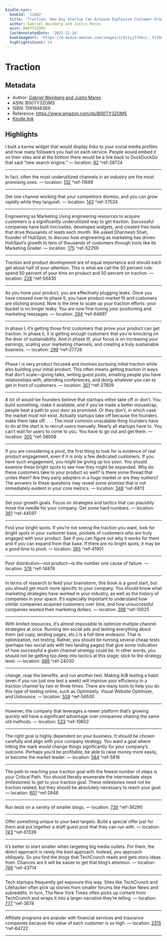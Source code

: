 ```yaml
---
kindle-sync:
  bookId: '11602'
  title: 'Traction: How Any Startup Can Achieve Explosive Customer Growth'
  author: Gabriel Weinberg and Justin Mares
  asin: B00TY3ZOMS
  lastAnnotatedDate: '2022-12-14'
  bookImageUrl: 'https://m.media-amazon.com/images/I/81zyjfthhcL._SY160.jpg'
  highlightsCount: 24
---
```

# Traction
## Metadata
* Author: [Gabriel Weinberg and Justin Mares](https://www.amazon.comundefined)
* ASIN: B00TY3ZOMS
* ISBN: 1591848369
* Reference: https://www.amazon.com/dp/B00TY3ZOMS
* [Kindle link](kindle://book?action=open&asin=B00TY3ZOMS)

## Highlights
I built a karma widget that would display links to your social media profiles and how many followers you had on each service. People would embed it on their sites and at the bottom there would be a link back to DuckDuckGo that said “new search engine.” — location: [82](kindle://book?action=open&asin=B00TY3ZOMS&location=82) ^ref-28724

---
In fact, often the most underutilized channels in an industry are the most promising ones. — location: [132](kindle://book?action=open&asin=B00TY3ZOMS&location=132) ^ref-11669

---
Get one channel working that your competitors dismiss, and you can grow rapidly while they languish. — location: [143](kindle://book?action=open&asin=B00TY3ZOMS&location=143) ^ref-37524

---
Engineering as Marketing Using engineering resources to acquire customers is a significantly underutilized way to get traction. Successful companies have built microsites, developed widgets, and created free tools that drive thousands of leads each month. We asked Dharmesh Shah, founder of HubSpot, to discuss how engineering as marketing has driven HubSpot’s growth to tens of thousands of customers through tools like its Marketing Grader. — location: [175](kindle://book?action=open&asin=B00TY3ZOMS&location=175) ^ref-52259

---
Traction and product development are of equal importance and should each get about half of your attention. This is what we call the 50 percent rule: spend 50 percent of your time on product and 50 percent on traction. — location: [228](kindle://book?action=open&asin=B00TY3ZOMS&location=228) ^ref-56435

---
As you hone your product, you are effectively plugging leaks. Once you have crossed over to phase II, you have product-market fit and customers are sticking around. Now is the time to scale up your traction efforts: your bucket is no longer leaky. You are now fine-tuning your positioning and marketing messages. — location: [294](kindle://book?action=open&asin=B00TY3ZOMS&location=294) ^ref-64897

---
In phase I, it’s getting those first customers that prove your product can get traction. In phase II, it is getting enough customers that you’re knocking on the door of sustainability. And in phase III, your focus is on increasing your earnings, scaling your marketing channels, and creating a truly sustainable business. — location: [299](kindle://book?action=open&asin=B00TY3ZOMS&location=299) ^ref-27726

---
Phase I is very product focused and involves pursuing initial traction while also building your initial product. This often means getting traction in ways that don’t scale—giving talks, writing guest posts, emailing people you have relationships with, attending conferences, and doing whatever you can to get in front of customers. — location: [301](kindle://book?action=open&asin=B00TY3ZOMS&location=301) ^ref-27809

---
A lot of would-be founders believe that startups either take off or don’t. You build something, make it available, and if you’ve made a better mousetrap, people beat a path to your door as promised. Or they don’t, in which case the market must not exist. Actually startups take off because the founders make them take off. . . . The most common unscalable thing founders have to do at the start is to recruit users manually. Nearly all startups have to. You can’t wait for users to come to you. You have to go out and get them. — location: [305](kindle://book?action=open&asin=B00TY3ZOMS&location=305) ^ref-58008

---
If you are considering a pivot, the first thing to look for is evidence of real product engagement, even if it is only a few dedicated customers. If you have such engagement, you might be giving up too soon. You should examine these bright spots to see how they might be expanded. Why do these customers take to your product so well? Is there some thread that unites them? Are they early adopters in a huge market or are they outliers? The answers to these questions may reveal some promise that is not immediately evident in your core metrics. — location: [348](kindle://book?action=open&asin=B00TY3ZOMS&location=348) ^ref-6813

---
Set your growth goals. Focus on strategies and tactics that can plausibly move the needle for your company. Get some hard numbers. — location: [361](kindle://book?action=open&asin=B00TY3ZOMS&location=361) ^ref-44597

---
Find your bright spots. If you’re not seeing the traction you want, look for bright spots in your customer base, pockets of customers who are truly engaged with your product. See if you can figure out why it works for them and if you can expand from that base. If there are no bright spots, it may be a good time to pivot. — location: [365](kindle://book?action=open&asin=B00TY3ZOMS&location=365) ^ref-41901

---
Poor distribution—not product—is the number one cause of failure. — location: [376](kindle://book?action=open&asin=B00TY3ZOMS&location=376) ^ref-14878

---
In terms of research to feed your brainstorm, this book is a good start, but you should get much more specific to your company. You should know what marketing strategies have worked in your industry, as well as the history of companies in your space. It’s especially important to understand how similar companies acquired customers over time, and how unsuccessful companies wasted their marketing dollars. — location: [388](kindle://book?action=open&asin=B00TY3ZOMS&location=388) ^ref-10025

---
With limited resources, it’s almost impossible to optimize multiple channel strategies at once. Running ten social ads and testing everything about them (ad copy, landing pages, etc.) is a full-time endeavor. That is optimization, not testing. Rather, you should be running several cheap tests (perhaps two social ads with two landing pages) that give some indication of how successful a given channel strategy could be. In other words, you should not be getting too deep into tactics at this stage; stick to the strategy level. — location: [486](kindle://book?action=open&asin=B00TY3ZOMS&location=486) ^ref-24030

---
change, reap the benefits, and run another test. Making A/B testing a habit (even if you run just one test a week) will improve your efficiency in a traction channel by two or three times. There are many tools to help you do this type of testing online, such as Optimizely, Visual Website Optimizer, and Unbounce. — location: [509](kindle://book?action=open&asin=B00TY3ZOMS&location=509) ^ref-56500

---
However, the company that leverages a newer platform that’s growing quickly will have a significant advantage over companies chasing the same old methods. — location: [533](kindle://book?action=open&asin=B00TY3ZOMS&location=533) ^ref-10602

---
The right goal is highly dependent on your business. It should be chosen carefully and align with your company strategy. You want a goal where hitting the mark would change things significantly for your company’s outcome. Perhaps you’d be profitable, be able to raise money more easily, or become the market leader. — location: [584](kindle://book?action=open&asin=B00TY3ZOMS&location=584) ^ref-5816

---
The path to reaching your traction goal with the fewest number of steps is your Critical Path. You should literally enumerate the intermediate steps (milestones) to get to your traction goal. These milestones need not be traction related, but they should be absolutely necessary to reach your goal. — location: [601](kindle://book?action=open&asin=B00TY3ZOMS&location=601) ^ref-2848

---
Run tests on a variety of smaller blogs. — location: [739](kindle://book?action=open&asin=B00TY3ZOMS&location=739) ^ref-36290

---
Offer something unique to your best targets. Build a special offer just for them and put together a draft guest post that they can run with. — location: [743](kindle://book?action=open&asin=B00TY3ZOMS&location=743) ^ref-61339

---
It’s better to start smaller when targeting big media outlets. For them, the direct approach is rarely the best approach. Instead, you approach obliquely. So you find the blogs that TechCrunch reads and gets story ideas from. Chances are it will be easier to get that blog’s attention. — location: [766](kindle://book?action=open&asin=B00TY3ZOMS&location=766) ^ref-43714

---
Tech startups frequently get exposure this way. Sites like TechCrunch and Lifehacker often pick up stories from smaller forums like Hacker News and subreddits. In turn, The New York Times often picks up content from TechCrunch and wraps it into a larger narrative they’re telling. — location: [777](kindle://book?action=open&asin=B00TY3ZOMS&location=777) ^ref-3678

---
Affiliate programs are popular with financial services and insurance companies because the value of each customer is so high. — location: [2315](kindle://book?action=open&asin=B00TY3ZOMS&location=2315) ^ref-64722

---
